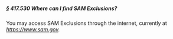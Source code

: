 ##### § 417.530 Where can I find SAM Exclusions? #####

You may access SAM Exclusions through the internet, currently at *https://www.sam.gov.*